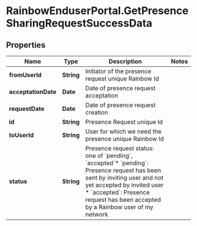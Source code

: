 # RainbowEnduserPortal.GetPresenceSharingRequestSuccessData

## Properties

Name | Type | Description | Notes
------------ | ------------- | ------------- | -------------
**fromUserId** | **String** | Initiator of the presence request unique Rainbow Id | 
**acceptationDate** | **Date** | Date of presence request acceptation | 
**requestDate** | **Date** | Date of presence request creation | 
**id** | **String** | Presence Request unique Id | 
**toUserId** | **String** | User for which we need the presence unique Rainbow Id | 
**status** | **String** | Presence request status: one of &#x60;pending&#x60;, &#x60;accepted&#x60;* &#x60;pending&#x60;: Presence request has been sent by inviting user and not yet accepted by invited user * &#x60;accepted&#x60;: Presence request has been accepted by a Rainbow user of my network   | 


